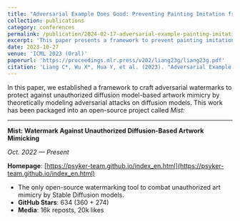 ```yaml
---
title: "Adversarial Example Does Good: Preventing Painting Imitation from Diffusion Models via Adversarial Examples"
collection: publications
category: conferences
permalink: /publication/2024-02-17-adversarial-example-painting-imitation
excerpt: 'This paper presents a framework to prevent painting imitation from diffusion models using adversarial examples.'
date: 2023-10-27
venue: 'ICML 2023 (Oral)'
paperurl: 'https://proceedings.mlr.press/v202/liang23g/liang23g.pdf'
citation: 'Liang C*, Wu X*, Hua Y, et al. (2023). "Adversarial Example Does Good: Preventing Painting Imitation from Diffusion Models via Adversarial Examples." <i>ICML 2023 (Oral)</i>. (Co-First Author)'
---
```

 In this paper, we established a framework to craft adversarial watermarks to protect against unauthorized diffusion model-based artwork mimicry by theoretically modeling adversarial attacks on diffusion models. This work has been packaged into an open-source project called *Mist:*

---

**Mist: Watermark Against Unauthorized Diffusion-Based Artwork Mimicking**

*Oct. 2022 — Present*

**Homepage**: [https://psyker-team.github.io/index_en.html](https://psyker-team.github.io/index_en.html)

- The only open-source watermarking tool to combat unauthorized art mimicry by Stable Diffusion models.
- **GitHub Stars**: 634 (360 + 274)
- **Media**: 16k reposts, 20k likes
